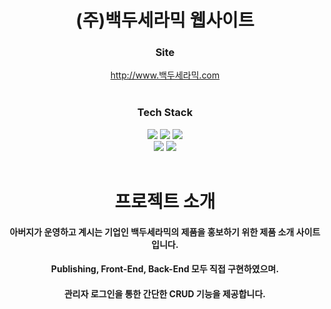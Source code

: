 <div align="center">  

# (주)백두세라믹 웹사이트
   
### Site
http://www.백두세라믹.com
<br/><br/>
### Tech Stack  

<img src="https://img.shields.io/badge/HTML5-e34f26?style=flat-square&logo=HTML5&logoColor=white"/>
<img src="https://img.shields.io/badge/CSS3-1572b6?style=flat-square&logo=CSS3&logoColor=white"/>
<img src="https://img.shields.io/badge/JavaScript-f7df1e?style=flat-square&logo=JavaScript&logoColor=white"/> <br/>
<img src="https://img.shields.io/badge/Laravel-ff2d20?style=flat-square&logo=Laravel&logoColor=white"/>
<img src="https://img.shields.io/badge/MariaDB-003545?style=flat-square&logo=MariaDB&logoColor=white"/>
<br/><br/>
  
# 프로젝트 소개
  
#### 아버지가 운영하고 계시는 기업인 백두세라믹의 제품을 홍보하기 위한 제품 소개 사이트입니다.<br/>
#### Publishing, Front-End, Back-End 모두 직접 구현하였으며.<br/>
#### 관리자 로그인을 통한 간단한 CRUD 기능을 제공합니다.

</div>
